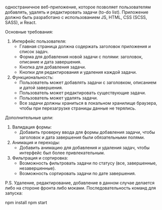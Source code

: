 одностраничное веб-приложение, которое позволяет пользователям добавлять, удалять и редактировать задачи (to-do list). Приложение должно быть разработано с использованием JS, HTML, CSS (SCSS, SASS), и React.
 
Основные требования:
1. Интерфейс пользователя:
    - Главная страница должна содержать заголовок приложения и список задач.
    - Форма для добавления новой задачи с полями: заголовок, описание и дата завершения.
    - Кнопка для добавления задачи.
    - Кнопки для редактирования и удаления каждой задачи.
2. Функциональность:
    - Пользователь может добавлять задачи с заголовком, описанием и датой завершения.
    - Пользователь может редактировать существующие задачи.
    - Пользователь может удалять задачи.
    - Все задачи должны храниться в локальном хранилище браузера, чтобы при перезагрузке страницы данные не терялись.
 
Дополнительные цели:
1. Валидация формы:
    - Добавить проверку ввода для формы добавления задачи, чтобы заголовок и дата завершения были обязательными полями.
2. Анимация и переходы:
    - Добавить анимацию для добавления и удаления задач, чтобы интерфейс был более привлекательным.
3. Фильтрация и сортировка:
    - Возможность фильтровать задачи по статусу (все, завершенные, незавершенные).
    - Возможность сортировать задачи по дате завершения.
 
P.S. Удаление, редактирование, добавление в данном случае делается либо на стороне фронта либо моками.
Последовательность команд для запуска:

npm install
npm start
